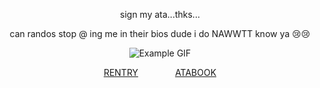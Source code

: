 
<div align="center">
  
 sign my ata...thks... 
 
 can randos stop @ ing me in their bios dude i do NAWWTT know ya 😢😢
 
  ![Example GIF](https://files.catbox.moe/y3i45g.gif)

  [RENTRY‎](https://rentry.co/hypnomics)      ‎ ‎  ‎  ‎  ‎  ‎  ‎          ‎ ‎  ‎  ‎  ‎  ‎  ‎     [ATABOOK](https://kanata.atabook.org/)
  
</div>
